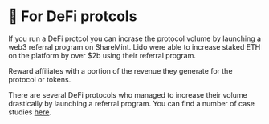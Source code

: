 # 💱 For DeFi protcols

If you run a DeFi protcol you can incrase the protocol volume by launching a web3 referral program on ShareMint. Lido were able to increase staked ETH on the platform by over $2b using their referral program.

Reward affiliates with a portion of the revenue they generate for the protocol or tokens.

There are several DeFi protocols who managed to increase their volume drastically by launching a referral program. You can find a number of case studies [here](https://blog.sharemint.xyz/defi-case-studies).